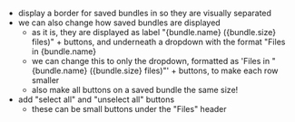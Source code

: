 - display a border for saved bundles in so they are visually separated 
- we can also change how saved bundles are displayed
  - as it is, they are displayed as label "{bundle.name} ({bundle.size} files)" + buttons, and underneath a dropdown with the format "Files in {bundle.name}
  - we can change this to only the dropdown, formatted as 'Files in "{bundle.name} ({bundle.size} files)"' + buttons, to make each row smaller 
  - also make all buttons on a saved bundle the same size!
- add "select all" and "unselect all" buttons
  - these can be small buttons under the "Files" header